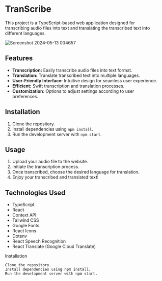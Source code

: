 # TranScribe

This project is a TypeScript-based web application designed for transcribing audio files into text and translating the transcribed text into different languages.


![Screenshot 2024-05-13 004657](https://github.com/CocoShesh/Transcribe/assets/110368170/f716c2ed-2bf7-4267-9908-d1b45875d536)


## Features

- **Transcription:** Easily transcribe audio files into text format.
- **Translation:** Translate transcribed text into multiple languages.
- **User-Friendly Interface:** Intuitive design for seamless user experience.
- **Efficient:** Swift transcription and translation processes.
- **Customization:** Options to adjust settings according to user preferences.

## Installation

1. Clone the repository.
2. Install dependencies using `npm install`.
3. Run the development server with `npm start`.

## Usage

1. Upload your audio file to the website.
2. Initiate the transcription process.
3. Once transcribed, choose the desired language for translation.
4. Enjoy your transcribed and translated text!

## Technologies Used

- TypeScript
- React
- Context API
- Tailwind CSS
- Google Fonts
- React Icons
- Dotenv
- React Speech Recognition
- React Translate (Google Cloud Translate)

  
Installation

    Clone the repository.
    Install dependencies using npm install.
    Run the development server with npm start.


